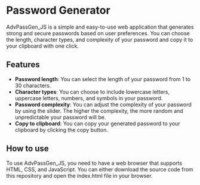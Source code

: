 # Password Generator

AdvPassGen_JS is a simple and easy-to-use web application that generates strong and secure passwords based on user preferences. You can choose the length, character types, and complexity of your password and copy it to your clipboard with one click.

## Features

- **Password length**: You can select the length of your password from 1 to 30 characters.
- **Character types**: You can choose to include lowercase letters, uppercase letters, numbers, and symbols in your password.
- **Password complexity**: You can adjust the complexity of your password by using the slider. The higher the complexity, the more random and unpredictable your password will be.
- **Copy to clipboard**: You can copy your generated password to your clipboard by clicking the copy button.

## How to use

To use AdvPassGen_JS, you need to have a web browser that supports HTML, CSS, and JavaScript. You can either download the source code from this repository and open the index.html file in your browser.
